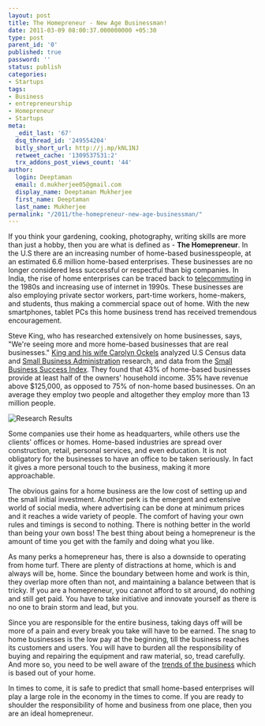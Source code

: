 ```yaml
---
layout: post
title: The Homepreneur - New Age Businessman!
date: 2011-03-09 08:00:37.000000000 +05:30
type: post
parent_id: '0'
published: true
password: ''
status: publish
categories:
- Startups
tags:
- Business
- entrepreneurship
- Homepreneur
- Startups
meta:
  _edit_last: '67'
  dsq_thread_id: '249554204'
  bitly_short_url: http://j.mp/kNL1NJ
  retweet_cache: '1309537531:2'
  trx_addons_post_views_count: '44'
author:
  login: Deeptaman
  email: d.mukherjee05@gmail.com
  display_name: Deeptaman Mukherjee
  first_name: Deeptaman
  last_name: Mukherjee
permalink: "/2011/the-homepreneur-new-age-businessman/"
---
```

<p>If you think your gardening, cooking, photography, writing skills are more than just a hobby, then you are what is defined as - <strong>The Homepreneur</strong>. In the U.S there are an increasing number of home-based businesspeople, at an estimated 6.6 million home-based enterprises. These businesses are no longer considered less successful or respectful than big companies. In India, the rise of home enterprises can be traced back to <a href="http://www.businessweek.com/magazine/content/08_70/s0810048750962.htm">telecommuting</a> in the 1980s and increasing use of internet in 1990s. These businesses are also employing private sector workers, part-time workers, home-makers, and students, thus making a commercial space out of home. With the new smartphones, tablet PCs this home business trend has received tremendous encouragement.</p>
<p><!--more--></p>
<p>Steve King, who has researched extensively on home businesses, says, "We're seeing more and more home-based businesses that are real businesses." <a href="http://www.smallbizlabs.com/homepreneurs/">King and his wife Carolyn Ockels</a> analyzed U.S Census data and <a href="http://bx.businessweek.com/small-business-administration/">Small Business Administration</a> research, and data from the <a href="http://www.networksolutions.com/smallbusiness/small-business-success-index-highlights/">Small Business Success Index</a>. They found that 43% of home-based businesses provide at least half of the owners' household income. 35% have revenue above $125,000, as opposed to 75% of non-home based businesses. On an average they employ two people and altogether they employ more than 13 million people. </p>
<p><img src="/static/2011/03/homepreneur.jpg" alt="Research Results" /></p>
<p>Some companies use their home as headquarters, while others use the clients' offices or homes. Home-based industries are spread over construction, retail, personal services, and even education. It is not obligatory for the businesses to have an office to be taken seriously. In fact it gives a more personal touch to the business, making it more approachable. </p>
<p>The obvious gains for a home business are the low cost of setting up and the small initial investment. Another perk is the emergent and extensive world of social media, where advertising can be done at minimum prices and it reaches a wide variety of people. The comfort of having your own rules and timings is second to nothing. There is nothing better in the world than being your own boss! The best thing about being a homepreneur is the amount of time you get with the family and doing what you like. </p>
<p>As many perks a homepreneur has, there is also a downside to operating from home turf. There are plenty of distractions at home, which is and always will be, home. Since the boundary between home and work is thin, they overlap more often than not, and maintaining a balance between that is tricky. If you are a homepreneur, you cannot afford to sit around, do nothing and still get paid. You have to take initiative and innovate yourself as there is no one to brain storm and lead, but you. </p>
<p>Since you are responsible for the entire business, taking days off will be more of a pain and every break you take will have to be earned. The snag to home businesses is the low pay at the beginning, till the business reaches its customers and users. You will have to burden all the responsibility of buying and repairing the equipment and raw material, so, tread carefully. And more so, you need to be well aware of the <a href="http://smallbiztrends.com/2009/12/top-10-homepreneur-trends-for-2010.html">trends of the business</a> which is based out of your home.</p>
<p>In times to come, it is safe to predict that small home-based enterprises will play a large role in the economy in the times to come. If you are ready to shoulder the responsibility of home and business from one place, then you are an ideal homepreneur. </p>

